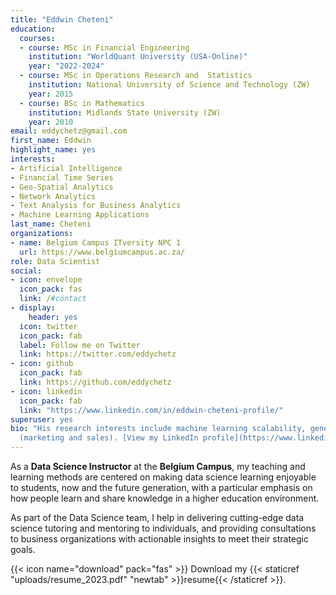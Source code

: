 ```yaml
---
title: "Eddwin Cheteni"
education:
  courses:
  - course: MSc in Financial Engineering
    institution: "WorldQuant University (USA-Online)"
    year: "2022-2024"
  - course: MSc in Operations Research and  Statistics
    institution: National University of Science and Technology (ZW)
    year: 2015
  - course: BSc in Mathematics
    institution: Midlands State University (ZW)
    year: 2010
email: eddychetz@gmail.com
first_name: Eddwin
highlight_name: yes
interests:
- Artificial Intelligence
- Financial Time Series
- Geo-Spatial Analytics
- Network Analytics
- Text Analysis for Business Analytics
- Machine Learning Applications
last_name: Cheteni
organizations:
- name: Belgium Campus ITversity NPC 1
  url: https://www.belgiumcampus.ac.za/
role: Data Scientist
social:
- icon: envelope
  icon_pack: fas
  link: /#contact
- display:
    header: yes
  icon: twitter
  icon_pack: fab
  label: Follow me on Twitter
  link: https://twitter.com/eddychetz
- icon: github
  icon_pack: fab
  link: https://github.com/eddychetz
- icon: linkedin
  icon_pack: fab
  link: "https://www.linkedin.com/in/eddwin-cheteni-profile/"
superuser: yes
bio: "His research interests include machine learning scalability, generalization and explainability, financial risk modeling and time series forecasting, and big data analytics
  (marketing and sales). [View my LinkedIn profile](https://www.linkedin.com/in/eddwin-cheteni-profile/)."
---
```


As a __Data Science Instructor__ at the __Belgium Campus__, my teaching and learning methods are centered on making data science learning enjoyable to students, now and the future generation, with a particular emphasis on how people learn and share knowledge in a higher education environment. 

As part of the Data Science team, I help in delivering cutting-edge data science tutoring and mentoring to individuals, and providing consultations to business organizations with actionable insights to meet their strategic goals.

{{< icon name="download" pack="fas" >}} Download my {{< staticref "uploads/resume_2023.pdf" "newtab" >}}resume{{< /staticref >}}.
